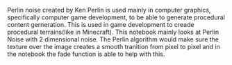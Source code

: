 Perlin noise created by Ken Perlin is used mainly in computer graphics, specifically computer game development, to be able to generate procedural content gerneration. This is used in game development to creade procedural terrains(like in Minecraft).
This notebook mainly looks at Perlin Noise with 2 dimensional noise.
The Perlin algorithm would make sure the texture over the image creates a smooth tranition from pixel to pixel and in the notebook the fade function is able to help with this. 